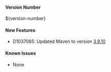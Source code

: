 #### Version Number
${version-number}

#### New Features
- D1037085: Updated Maven to version [3.9.10](https://maven.apache.org/docs/3.9.10/release-notes.html)

#### Known Issues
- None
